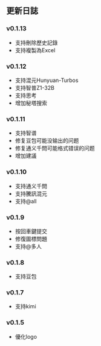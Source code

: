 ## 更新日誌

### v0.1.13

* 支持刪除歷史記錄
* 支持複製為Excel

### v0.1.12

* 支持混元Hunyuan-Turbos
* 支持智普Z1-32B
* 支持思考
* 增加秘塔搜索

### v0.1.11

* 支持智谱
* 修复豆包可能没输出的问题
* 修复通义千問可能格式错误的问题
* 增加建議

### v0.1.10

* 支持通义千問
* 支持騰訊混元
* 支持@all

### v0.1.9

* 按回車鍵提交
* 修復圖標問題
* 支持@多人

### v0.1.8

* 支持豆包

### v0.1.7

* 支持kimi

### v0.1.5

* 優化logo